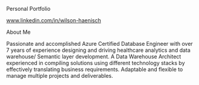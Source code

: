 Personal Portfolio

www.linkedin.com/in/wilson-haenisch

About Me

Passionate and accomplished Azure Certified Database Engineer with over 7 years of experience designing and driving healthcare analytics and data warehouse/ Semantic layer development.
A Data Warehouse Architect experienced in compiling solutions using different technology stacks by effectively translating business requirements.
Adaptable and flexible to manage multiple projects and deliverables.

